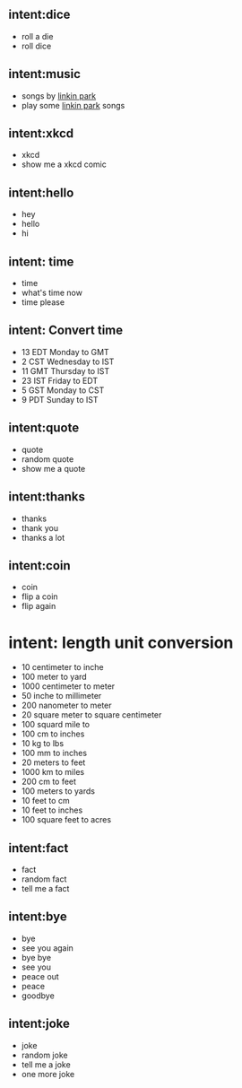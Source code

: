 ## intent:dice
- roll a die
- roll dice

## intent:music
- songs by [linkin park](song)
- play some [linkin park](song) songs

## intent:xkcd
- xkcd
- show me a xkcd comic

## intent:hello
- hey
- hello
- hi

## intent: time
- time
- what's time now
- time please

## intent: Convert time
- 13 EDT Monday to GMT
- 2 CST  Wednesday to IST
- 11 GMT Thursday to IST
- 23 IST Friday to EDT
- 5 GST Monday to CST
- 9 PDT Sunday to IST


## intent:quote
- quote
- random quote
- show me a quote

## intent:thanks
- thanks
- thank you
- thanks a lot

## intent:coin
- coin
- flip a coin
- flip again

# intent: length unit conversion

- 10 centimeter to inche
- 100 meter to yard
- 1000 centimeter to meter
- 50  inche to millimeter
- 200 nanometer to meter
- 20 square meter to square centimeter
- 100 squard mile to
- 100 cm to inches
- 10 kg to lbs
- 100 mm to inches
- 20 meters to feet
- 1000 km to miles
- 200 cm to feet
- 100 meters to yards
- 10 feet to cm
- 10 feet to inches
- 100 square feet to acres

## intent:fact
- fact
- random fact
- tell me a fact

## intent:bye
- bye
- see you again
- bye bye
- see you
- peace out
- peace
- goodbye

## intent:joke
- joke
- random joke
- tell me a joke
- one more joke

